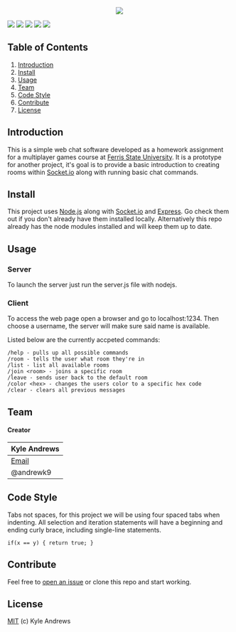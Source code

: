 <p align="center">
<a href="#"><img src="http://i.imgur.com/yxInXWo.png"/></a>

<a href="https://travis-ci.org/AndrewK9/Simple-Web-Chat"><img src="https://img.shields.io/badge/build-passing-brightgreen.svg?style=flat-square"/></a>
<a href="https://nodejs.org/en/"><img src="https://img.shields.io/badge/platform-Node.js-brightgreen.svg?style=flat-square"/></a>
<a href="#install"><img src="https://img.shields.io/badge/dependencies-up%20to%20date-brightgreen.svg?style=flat-square"/></a>
<a href="https://github.com/AndrewK9/Simple-Web-Chat/issues"><img src="https://img.shields.io/badge/issues-0%20open-brightgreen.svg?style=flat-square"/></a>
<a href="https://github.com/AndrewK9/Simple-Web-Chat/blob/master/LICENSE"><img src="https://img.shields.io/badge/license-MIT-lightgray.svg?style=flat-square"/></a>
</p>

## Table of Contents
1. [Introduction](#introduction)
1. [Install](#install)
1. [Usage](#usage)
1. [Team](#team)
1. [Code Style](#code-style)
1. [Contribute](#contribute)
1. [License](#license)

## Introduction
This is a simple web chat software developed as a homework assignment for a multiplayer games course at [Ferris State University](http://ferris.edu/dagd/). It is a prototype for another project, it's goal is to provide a basic introduction to creating rooms within [Socket.io](http://www.socket.io) along with running basic chat commands.

## Install
This project uses [Node.js](https://nodejs.org/en/) along with [Socket.io](http://www.socket.io) and [Express](http://www.expressjs.com). Go check them out if you don't already have them installed locally. Alternatively this repo already has the node modules installed and will keep them up to date.

## Usage
### Server
To launch the server just run the server.js file with nodejs.

### Client
To access the web page open a browser and go to localhost:1234. Then choose a username, the server will make sure said name is available.

Listed below are the currently accpeted commands:
```
/help - pulls up all possible commands
/room - tells the user what room they're in
/list - list all available rooms
/join <room> - joins a specific room
/leave - sends user back to the default room
/color <hex> - changes the users color to a specific hex code
/clear - clears all previous messages
```

## Team
#### Creator

Kyle Andrews |
|-----|
| [Email](andrewskyle28@gmail.com) |
| @andrewk9 |

## Code Style
Tabs not spaces, for this project we will be using four spaced tabs when indenting.
All selection and iteration statements will have a beginning and ending curly brace, including single-line statements.
```
if(x == y) { return true; }
```


## Contribute
Feel free to [open an issue](https://github.com/AndrewK9/Simple-Web-Chat/issues) or clone this repo and start working.

## License
[MIT](https://github.com/AndrewK9/Simple-Web-Chat/blob/master/LICENSE) (c) Kyle Andrews
